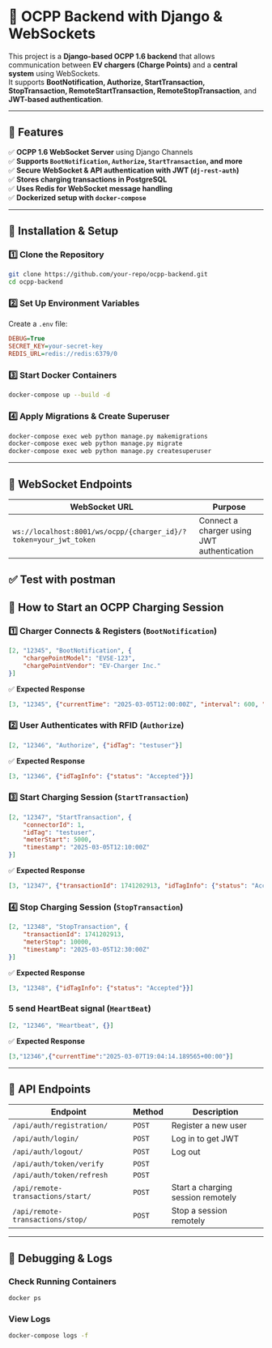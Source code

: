 # 🚀 OCPP Backend with Django & WebSockets

This project is a **Django-based OCPP 1.6 backend** that allows communication between **EV chargers (Charge Points)** and a **central system** using WebSockets.  
It supports **BootNotification, Authorize, StartTransaction, StopTransaction, RemoteStartTransaction, RemoteStopTransaction**, and **JWT-based authentication**.

---

## **📌 Features**
✅ **OCPP 1.6 WebSocket Server** using Django Channels  
✅ **Supports `BootNotification`, `Authorize`, `StartTransaction`, and more**  
✅ **Secure WebSocket & API authentication with JWT (`dj-rest-auth`)**  
✅ **Stores charging transactions in PostgreSQL**  
✅ **Uses Redis for WebSocket message handling**  
✅ **Dockerized setup with `docker-compose`**  

---

## **🔹 Installation & Setup**
### **1️⃣ Clone the Repository**
```bash
git clone https://github.com/your-repo/ocpp-backend.git
cd ocpp-backend
```

### **2️⃣ Set Up Environment Variables**
Create a `.env` file:
```ini
DEBUG=True
SECRET_KEY=your-secret-key
REDIS_URL=redis://redis:6379/0
```

### **3️⃣ Start Docker Containers**
```bash
docker-compose up --build -d
```

### **4️⃣ Apply Migrations & Create Superuser**
```bash
docker-compose exec web python manage.py makemigrations
docker-compose exec web python manage.py migrate
docker-compose exec web python manage.py createsuperuser
```

---

## **🔹 WebSocket Endpoints**
| **WebSocket URL** | **Purpose** |
|------------------|-------------|
| `ws://localhost:8001/ws/ocpp/{charger_id}/?token=your_jwt_token` | Connect a charger using JWT authentication |

✅ **Test with postman**
---

## **🔹 How to Start an OCPP Charging Session**
### **1️⃣ Charger Connects & Registers (`BootNotification`)**
```json
[2, "12345", "BootNotification", {
    "chargePointModel": "EVSE-123",
    "chargePointVendor": "EV-Charger Inc."
}]
```

✅ **Expected Response**
```json
[3, "12345", {"currentTime": "2025-03-05T12:00:00Z", "interval": 600, "status": "Accepted"}]
```

### **2️⃣ User Authenticates with RFID (`Authorize`)**
```json
[2, "12346", "Authorize", {"idTag": "testuser"}]
```

✅ **Expected Response**
```json
[3, "12346", {"idTagInfo": {"status": "Accepted"}}]
```

### **3️⃣ Start Charging Session (`StartTransaction`)**
```json
[2, "12347", "StartTransaction", {
    "connectorId": 1,
    "idTag": "testuser",
    "meterStart": 5000,
    "timestamp": "2025-03-05T12:10:00Z"
}]
```

✅ **Expected Response**
```json
[3, "12347", {"transactionId": 1741202913, "idTagInfo": {"status": "Accepted"}}]
```

### **4️⃣ Stop Charging Session (`StopTransaction`)**
```json
[2, "12348", "StopTransaction", {
    "transactionId": 1741202913,
    "meterStop": 10000,
    "timestamp": "2025-03-05T12:30:00Z"
}]
```

✅ **Expected Response**
```json
[3, "12348", {"idTagInfo": {"status": "Accepted"}}]
```

### **5 send HeartBeat signal (`HeartBeat`)**
```json
[2, "12346", "Heartbeat", {}]
```

✅ **Expected Response**
```json
[3,"12346",{"currentTime":"2025-03-07T19:04:14.189565+00:00"}]
```



---

## **🔹 API Endpoints**
| **Endpoint** | **Method** | **Description** |
|-------------|---------|-----------------|
| `/api/auth/registration/` | `POST` | Register a new user |
| `/api/auth/login/` | `POST` | Log in to get JWT |
| `/api/auth/logout/` | `POST` | Log out |
| `/api/auth/token/verify` | `POST` |
| `/api/auth/token/refresh` | `POST` |
| `/api/remote-transactions/start/` | `POST` | Start a charging session remotely |
| `/api/remote-transactions/stop/` | `POST` | Stop a session remotely |

---

## **🔹 Debugging & Logs**
### **Check Running Containers**
```bash
docker ps
```

### **View Logs**
```bash
docker-compose logs -f
```
